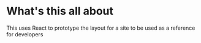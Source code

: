 # What's this all about

This uses React to prototype the layout for a site to be used as a reference for developers
